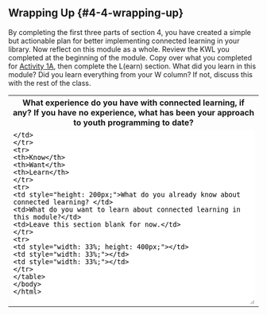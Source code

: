 ## Wrapping Up {#4-4-wrapping-up}

By completing the first three parts of section 4, you have created a simple but actionable plan for better implementing connected learning in your library. Now reflect on this module as a whole. Review the KWL you completed at the beginning of the module. Copy over what you completed for [Activity 1A](section_1_activities/1a.html), then complete the L(earn) section. What did you learn in this module? Did you learn everything from your W column? If not, discuss this with the rest of the class.

<table class="table-format2"><tr>
<th colspan="3">What experience do you have with connected learning, if any? If you have no experience, what has been your approach to youth programming to date?</th>
</tr>
<tr>
<td colspan="3"><textarea style="width: 100%; height: 350px; border: none;"/></td>
</tr>
<tr>
<th>Know</th>
<th>Want</th>
<th>Learn</th>
</tr>
<tr>
<td style="height: 200px;">What do you already know about connected learning? </td>
<td>What do you want to learn about connected learning in this module?</td>
<td>Leave this section blank for now.</td>
</tr>
<tr>
<td style="width: 33%; height: 400px;"></td>
<td style="width: 33%;"></td>
<td style="width: 33%;"></td>
</tr>
</table>